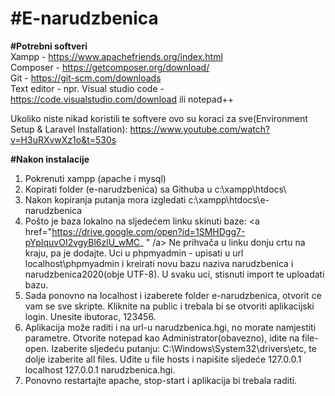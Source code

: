 <h1><b>#E-narudzbenica</b></h1>

<b>#Potrebni softveri</b><br>
Xampp - https://www.apachefriends.org/index.html<br>
Composer - https://getcomposer.org/download/<br>
Git - https://git-scm.com/downloads<br>
Text editor - npr. Visual studio code - https://code.visualstudio.com/download ili notepad++

Ukoliko niste nikad koristili te softvere ovo su koraci za sve(Environment Setup & Laravel Installation): https://www.youtube.com/watch?v=H3uRXvwXz1o&t=530s

<b>#Nakon instalacije</b>

1. Pokrenuti xampp (apache i mysql)
2. Kopirati folder (e-narudzbenica) sa Githuba u c:\\xampp\htdocs\
3. Nakon kopiranja putanja mora izgledati c:\\xampp\htdocs\e-narudzbenica
4. Pošto je baza lokalno na sljedećem linku skinuti baze: <a href="https://drive.google.com/open?id=1SMHDgg7-pYpIquvOI2vgyBl6zlU_wMC_ "  /a> Ne prihvača u linku donju crtu na kraju, pa je dodajte. Uci u phpmyadmin - upisati u url localhost\phpmyadmin i kreirati novu bazu naziva narudzbenica i narudzbenica2020(obje UTF-8). U svaku uci, stisnuti import te uploadati bazu.
5. Sada ponovno na localhost i izaberete folder e-narudzbenica, otvorit ce vam se sve skripte. Kliknite na public i trebala bi se otvoriti aplikacijski login. Unesite ibutorac, 123456.
6. Aplikacija može raditi i na url-u narudzbenica.hgi, no morate namjestiti parametre. Otvorite notepad kao Administrator(obavezno), idite na file-open. Izaberite sljedeću putanju: C:\Windows\System32\drivers\etc, te dolje izaberite all files. Uđite u file hosts i napišite sljedeće 127.0.0.1 localhost 127.0.0.1 narudzbenica.hgi. 
7. Ponovno restartajte apache, stop-start i aplikacija bi trebala raditi.
